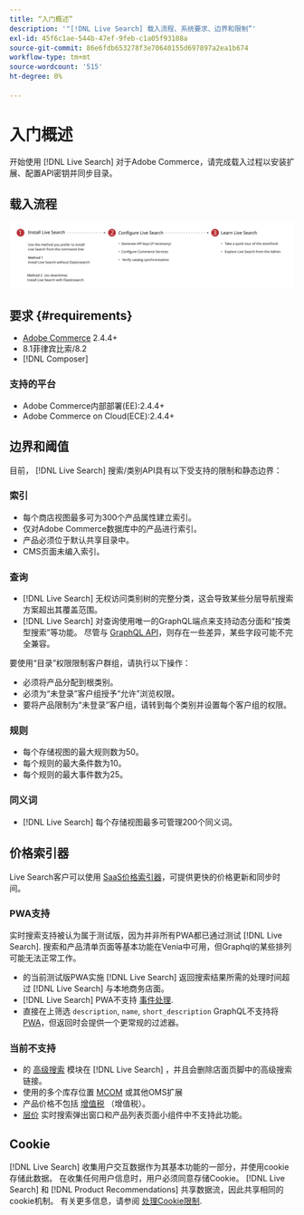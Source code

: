 ```yaml
---
title: “入门概述”
description: '"[!DNL Live Search] 载入流程、系统要求、边界和限制”'
exl-id: 45f6c1ae-544b-47ef-9feb-c1a05f93108a
source-git-commit: 86e6fdb653278f3e70640155d697897a2ea1b674
workflow-type: tm+mt
source-wordcount: '515'
ht-degree: 0%

---
```


# 入门概述

开始使用 [!DNL Live Search] 对于Adobe Commerce，请完成载入过程以安装扩展、配置API密钥并同步目录。

## 载入流程

![[!DNL Live Search] 载入图](assets/onboarding-flow.svg)

## 要求 {#requirements}

* [Adobe Commerce](https://business.adobe.com/products/magento/magento-commerce.html) 2.4.4+
* 8.1菲律宾比索/8.2
* [!DNL Composer]

### 支持的平台

* Adobe Commerce内部部署(EE):2.4.4+
* Adobe Commerce on Cloud(ECE):2.4.4+

## 边界和阈值

目前， [!DNL Live Search] 搜索/类别API具有以下受支持的限制和静态边界：

### 索引

* 每个商店视图最多可为300个产品属性建立索引。
* 仅对Adobe Commerce数据库中的产品进行索引。
* 产品必须位于默认共享目录中。
* CMS页面未编入索引。

### 查询

* [!DNL Live Search] 无权访问类别树的完整分类，这会导致某些分层导航搜索方案超出其覆盖范围。
* [!DNL Live Search] 对查询使用唯一的GraphQL端点来支持动态分面和“按类型搜索”等功能。 尽管与 [GraphQL API](https://developer.adobe.com/commerce/webapi/graphql/)，则存在一些差异，某些字段可能不完全兼容。

要使用“目录”权限限制客户群组，请执行以下操作：

* 必须将产品分配到根类别。
* 必须为“未登录”客户组授予“允许”浏览权限。
* 要将产品限制为“未登录”客户组，请转到每个类别并设置每个客户组的权限。

### 规则

* 每个存储视图的最大规则数为50。
* 每个规则的最大条件数为10。
* 每个规则的最大事件数为25。

### 同义词

* [!DNL Live Search] 每个存储视图最多可管理200个同义词。

## 价格索引器

Live Search客户可以使用 [SaaS价格索引器](../price-index/index.md)，可提供更快的价格更新和同步时间。

### PWA支持

实时搜索支持被认为属于测试版，因为并非所有PWA都已通过测试 [!DNL Live Search]. 搜索和产品清单页面等基本功能在Venia中可用，但Graphql的某些排列可能无法正常工作。

* 的当前测试版PWA实施 [!DNL Live Search] 返回搜索结果所需的处理时间超过 [!DNL Live Search] 与本地商务店面。
* [!DNL Live Search] PWA不支持 [事件处理](https://developer.adobe.com/commerce/services/shared-services/storefront-events/sdk/).
* 直接在上筛选 `description`, `name`, `short_description` GraphQL不支持将 [PWA](https://developer.adobe.com/commerce/pwa-studio/)，但返回时会提供一个更常规的过滤器。

### 当前不支持

* 的 [高级搜索](https://experienceleague.adobe.com/docs/commerce-admin/catalog/catalog/search/search.html#advanced-search) 模块在 [!DNL Live Search] ，并且会删除店面页脚中的高级搜索链接。
* 使用的多个库存位置 [MCOM](https://experienceleague.adobe.com/docs/commerce-admin/systems/integrations/mcom.html) 或其他OMS扩展
* 产品价格不包括 [增值税](https://experienceleague.adobe.com/docs/commerce-admin/stores-sales/site-store/taxes/vat.html) （增值税）。
* [层价](https://experienceleague.adobe.com/docs/commerce-admin/catalog/products/pricing/product-price-tier.html) 实时搜索弹出窗口和产品列表页面小组件中不支持此功能。

## Cookie

[!DNL Live Search] 收集用户交互数据作为其基本功能的一部分，并使用cookie存储此数据。 在收集任何用户信息时，用户必须同意存储Cookie。 [!DNL Live Search] 和 [!DNL Product Recommendations] 共享数据流，因此共享相同的cookie机制。 有关更多信息，请参阅 [处理Cookie限制](https://experienceleague.adobe.com/docs/commerce-merchant-services/product-recommendations/developer/setting-cookie.html).
